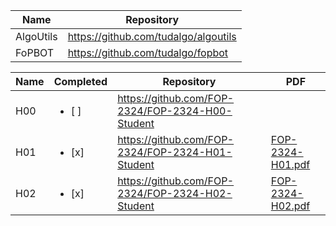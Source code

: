 | Name      | Repository                           |
|-----------|--------------------------------------|
| AlgoUtils | https://github.com/tudalgo/algoutils |
| FoPBOT    | https://github.com/tudalgo/fopbot    |

| Name | Completed             | Repository                                       | PDF                                               |
|------|-----------------------|--------------------------------------------------|---------------------------------------------------|
| H00  | <ul><li>[ ]</li></ul> | https://github.com/FOP-2324/FOP-2324-H00-Student |                                                   |
| H01  | <ul><li>[x]</li></ul> | https://github.com/FOP-2324/FOP-2324-H01-Student | [FOP-2324-H01.pdf](pdf/FOP-2324-H01-darkmode.pdf) |
| H02  | <ul><li>[x]</li></ul> | https://github.com/FOP-2324/FOP-2324-H02-Student | [FOP-2324-H02.pdf](pdf/FOP-2324-H02-darkmode.pdf) |